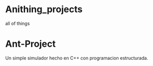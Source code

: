 # Anithing_projects
all of things
# Ant-Project
Un simple simulador hecho en C++ con programacion estructurada. 

